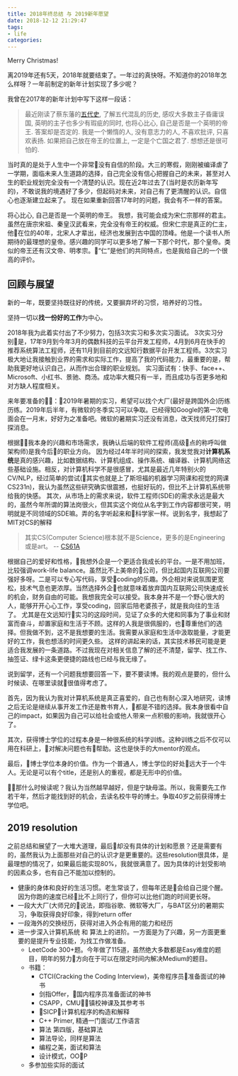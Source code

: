 ```yaml
---
title: 2018年终总结 与 2019新年愿望
date: 2018-12-12 21:29:47
tags:
- life
categories:
---
```


Merry Christmas!

离2019年还有5天，2018年就要结束了。一年过的真快呀。不知道你的2018年怎么样呀？一年前制定的新年计划实现了多少呢？

我曾在2017年的新年计划中写下这样一段话：
> 最近刚读了蔡东藩的[五代史](https://book.douban.com/subject/3089584/), 了解五代混乱的历史, 感叹大多数主子昏庸误国, 英明的主子也多少有瑕疵的同时, 也将心比心, 自己是否是一个英明的帝王. 答案却是否定的. 我是一个懒惰的人, 没有意志力的人, 不喜欢批评, 只喜欢表扬. 如果把自己放在帝王的位置上, 一定是个亡国之君了. 想想还是很可怕的.

当时真的是处于人生中一个非常没有自信的阶段。大三的寒假，刚刚被编译虐了一学期，面临未来人生道路的选择，自己完全没有信心把握自己的未来，甚至对人生的职业规划完全没有一个清楚的认识。现在近2年过去了(当时是农历新年写的)，不敢说我的境遇好了多少，但起码对未来，对自己有了更清醒的认识。自信心也逐渐建立起来了。
现在如果重新回答17年时的问题，我会有不一样的答案。

将心比心, 自己是否是一个英明的帝王。
我想，我可能会成为宋仁宗那样的君主。虽然在唐宗宋祖、秦皇汉武看来，完全没有帝王的权威。但宋仁宗是真正的仁主，他在位的40年，北宋人才辈出，经济也发展到古中国的顶峰。他是一个读书人所期待的最理想的皇帝。感兴趣的同学可以更多地了解一下那个时代，那个皇帝。类似的帝王还有汉文帝、明孝宗。“仁”是他们的共同特点，也是我给自己的一个很高的评价。

## 回顾与展望

新的一年，既要坚持既往好的传统，又要摒弃坏的习惯，培养好的习性。

坚持一切以**找一份好的工作**为中心。

2018年我为此着实付出了不少努力，包括3次实习和多次实习面试。
3次实习分别是，17年9月到今年3月的偶数科技的云平台开发工程师，4月到6月在快手的推荐系统算法工程师，还有11月到目前的文远知行数据平台开发工程师。3次实习极大地让我接触到业界的需求和实际工作，提高了我的代码能力，最重要的是，帮助我更好地认识自己，从而作出合理的职业规划。
实习面试有：快手、face++、Microsoft、小红书、景驰、商汤。成功率大概只有一半，而且成功与否更多地和对方缺人程度相关。

来年要准备的：2019年暑期的实习，希望可以找个大厂(最好是跨国外企)历练历练。2019年后半年，有微软的冬季实习可以争取。已经得知Google的第一次电面会在一月末，好好为之准备吧。微软的暑期实习还没有消息，改天找师兄打探打探消息。

根据我本身的兴趣和市场需求，我确认后端的软件工程师(高级点的称呼叫做架构师)是我今后的职业方向。
因为经过4年半时间的探索，我发觉我对**计算机系统**是真的感兴趣，比如数据结构、计算机组成、操作系统、编译器、计算机网络这些基础设施。相反，对计算机科学不是很感冒，尤其是最近几年特别火的CV/NLP，经过简单的尝试(其实也就是上了斯坦福的机器学习网课和视觉的网课CS231n)，我认为虽然这些研究确实很震撼，也挺好玩的，但比不上计算机系统带给我的快感。
其次，从市场上的需求来说，软件工程师(SDE)的需求永远是最大的，虽然今年所谓的算法岗很火，但其实这个岗位从名字到工作内容都很可笑，明明就是不同领域的SDE嘛。弄的名字听起来和科学家一样。说到名字，我想起了MIT对CS的解释

> 其实CS(Computer Science)根本就不是Science，更多的是Engineering或是art。
-- [CS61A](https://www.bilibili.com/video/av8515129)

根据自己的爱好和性格，我想外企是一个更适合我成长的平台。一是不用加班，比较强调work-life balance。虽然比不上美帝的公司，但比起国内互联网公司要强好多呀。二是可以专心写代码，享受coding的乐趣。外企相对来说氛围更宽松，技术气息也更浓厚。当然选择外企也就意味着放弃国内互联网公司快速成长的机会，财务自由的可能。我想我完全可以接受。我本身并不是一个野心很大的人，能够开开心心工作，享受coding，回家后陪老婆孩子，就是我向往的生活了。
尤其是在文远知行实习的这段时间，见证了众多的大佬和同事为了事业和财富而奋斗，却置家庭和生活于不顾。这样的人我是很佩服的，也尊重他们的选择。但我做不到，这不是我想要的生活。我需要从家庭和生活中汲取能量，才能更好的工作，我也想活的时间更久些。
这样的讲起来的话，其实技术移民可能是更适合我发展的一条道路。不过我现在对相关信息了解的还不清楚，留学、找工作、抽签证、绿卡这条更便捷的路线也已经与我无缘了。

说到留学，还有一个问题我想要回答一下，要不要读博。我的观点是要的，但什么时候读、在哪里读就很值得考虑了。

首先，因为我认为我对计算机系统是真正喜爱的，自己也有耐心深入地研究，读博之后无论是继续从事开发工作还是教书育人，都是不错的选择。我本身很看中自己的impact，如果因为自己可以给社会或他人带来一点积极的影响，我就很开心了。

其次，获得博士学位的过程本身是一种很系统的科学训练。这种训练之后不仅可以用在科研上，对解决问题也有帮助。这也是快手的大mentor的观点。

最后，博士学位本身的价值。作为一个普通人，博士学位的好处远大于一个牛人。无论是可以有个title，还是别人的重视，都是无形中的价值。

那什么时候读呢？我认为当然越早越好，但是宁缺毋滥。所以，我需要先工作若干年，然后才能找到好的机会，去读名校牛导的博士。争取40岁之前获得博士学位吧。

## 2019 resolution

之前总结和展望了一大堆大道理，最后却没有具体的计划和愿景？还是需要有的，虽然我认为上面那些对自己的认识才是更重要的。这些resolution很具体，是最理想的情况了，如果最后能实现80%，我就很满意了。因为具体的计划受影响的因素众多，也有自己不能加以控制的。

- 健康的身体和良好的生活习惯。老生常谈了，但每年还是会给自己提个醒。因为你跑的速度已经比不上同行了，但你可以比他们跑的时间更长呀。
- 一段大大厂(大师兄的说法，即指谷歌、微软等大厂，与BAT区分)的暑期实习，争取获得良好印象，得到return offer
- 一段海外的交换经历，获得对进入外企有用的能力和经历
- 进一步深入计算机系统 和 算法上的进阶。一方面是为了兴趣，另一方面更重要的是提升专业技能，为找工作做准备。
    - LeetCode 300+题。今年做了115道，虽然绝大多数都是Easy难度的题目，明年的努力方向在于可以在限定时间内解决Medium的题目。
    - 书籍：
        - CTCI(Cracking the Coding Interview)，美帝程序员准备面试的神书
        - 剑指Offer，国内程序员准备面试的神书
        - CSAPP，CMU镇校神课及其参考书
        - SICP，计算机程序的构造和解释
        - C++ Primer, 精通一门面试/工作语言
        - 算法 第四版，基础算法
        - 算法导论，同样是算法
        - 编程之美，面试和算法
        - 设计模式，OOP
    - 多参加些实际的面试

